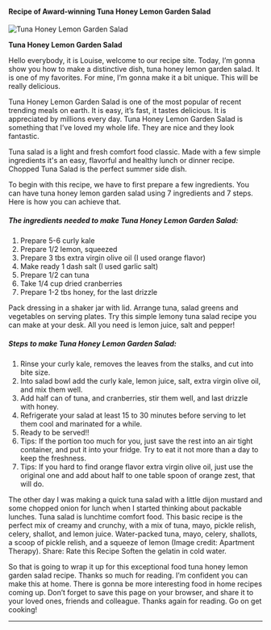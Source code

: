             

#### Recipe of Award-winning Tuna Honey Lemon Garden Salad

![Tuna Honey Lemon Garden Salad](https://img-global.cpcdn.com/recipes/da9f2942e1d417d2/751x532cq70/tuna-honey-lemon-garden-salad-recipe-main-photo.jpg)

**Tuna Honey Lemon Garden Salad**

Hello everybody, it is Louise, welcome to our recipe site. Today, I’m gonna show you how to make a distinctive dish, tuna honey lemon garden salad. It is one of my favorites. For mine, I’m gonna make it a bit unique. This will be really delicious.

Tuna Honey Lemon Garden Salad is one of the most popular of recent trending meals on earth. It is easy, it’s fast, it tastes delicious. It is appreciated by millions every day. Tuna Honey Lemon Garden Salad is something that I’ve loved my whole life. They are nice and they look fantastic.

Tuna salad is a light and fresh comfort food classic. Made with a few simple ingredients it's an easy, flavorful and healthy lunch or dinner recipe. Chopped Tuna Salad is the perfect summer side dish.

To begin with this recipe, we have to first prepare a few ingredients. You can have tuna honey lemon garden salad using 7 ingredients and 7 steps. Here is how you can achieve that.

##### The ingredients needed to make Tuna Honey Lemon Garden Salad:

1.  Prepare 5-6 curly kale
2.  Prepare 1/2 lemon, squeezed
3.  Prepare 3 tbs extra virgin olive oil (I used orange flavor)
4.  Make ready 1 dash salt (I used garlic salt)
5.  Prepare 1/2 can tuna
6.  Take 1/4 cup dried cranberries
7.  Prepare 1-2 tbs honey, for the last drizzle

Pack dressing in a shaker jar with lid. Arrange tuna, salad greens and vegetables on serving plates. Try this simple lemony tuna salad recipe you can make at your desk. All you need is lemon juice, salt and pepper!

##### Steps to make Tuna Honey Lemon Garden Salad:

1.  Rinse your curly kale, removes the leaves from the stalks, and cut into bite size.
2.  Into salad bowl add the curly kale, lemon juice, salt, extra virgin olive oil, and mix them well.
3.  Add half can of tuna, and cranberries, stir them well, and last drizzle with honey.
4.  Refrigerate your salad at least 15 to 30 minutes before serving to let them cool and marinated for a while.
5.  Ready to be served!!
6.  Tips: If the portion too much for you, just save the rest into an air tight container, and put it into your fridge. Try to eat it not more than a day to keep the freshness.
7.  Tips: If you hard to find orange flavor extra virgin olive oil, just use the original one and add about half to one table spoon of orange zest, that will do.

The other day I was making a quick tuna salad with a little dijon mustard and some chopped onion for lunch when I started thinking about packable lunches. Tuna salad is lunchtime comfort food. This basic recipe is the perfect mix of creamy and crunchy, with a mix of tuna, mayo, pickle relish, celery, shallot, and lemon juice. Water-packed tuna, mayo, celery, shallots, a scoop of pickle relish, and a squeeze of lemon (Image credit: Apartment Therapy). Share: Rate this Recipe Soften the gelatin in cold water.

So that is going to wrap it up for this exceptional food tuna honey lemon garden salad recipe. Thanks so much for reading. I’m confident you can make this at home. There is gonna be more interesting food in home recipes coming up. Don’t forget to save this page on your browser, and share it to your loved ones, friends and colleague. Thanks again for reading. Go on get cooking!

* * *